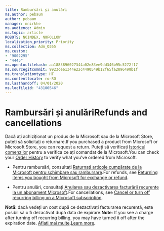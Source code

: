 ```yaml
---
title: Rambursări și anulări
ms.author: pebaum
author: pebaum
manager: mnirkhe
ms.audience: Admin
ms.topic: article
ROBOTS: NOINDEX, NOFOLLOW
localization_priority: Priority
ms.collection: Adm_O365
ms.custom:
- "9002295"
- "4445"
ms.openlocfilehash: aa1883896027344a02e83ee9dd346b95c5272f17
ms.sourcegitcommit: 9923ce61344e22c4490549b12f65fa2896490b1f
ms.translationtype: HT
ms.contentlocale: ro-RO
ms.lasthandoff: 04/01/2020
ms.locfileid: "43100546"
---
```

# <a name="refunds-and-cancellations"></a><span data-ttu-id="6ef7b-102">Rambursări și anulări</span><span class="sxs-lookup"><span data-stu-id="6ef7b-102">Refunds and cancellations</span></span>

<span data-ttu-id="6ef7b-103">Dacă ați achiziționat un produs de la Microsoft sau de la Microsoft Store, puteți să solicitați o returnare.</span><span class="sxs-lookup"><span data-stu-id="6ef7b-103">If you purchased a product from Microsoft or Microsoft Store, you can request a return.</span></span> <span data-ttu-id="6ef7b-104">Puteți să verificați [Istoricul comenzilor](https://account.microsoft.com/billing/orders/) pentru a verifica ce ați comandat de la Microsoft.</span><span class="sxs-lookup"><span data-stu-id="6ef7b-104">You can check your [Order History](https://account.microsoft.com/billing/orders/) to verify what you've ordered from Microsoft.</span></span> 

- <span data-ttu-id="6ef7b-105">Pentru rambursări, consultați [Returnați articole cumpărate de la Microsoft pentru schimbare sau rambursare](https://support.microsoft.com/help/10558).</span><span class="sxs-lookup"><span data-stu-id="6ef7b-105">For refunds, see [Returning items you bought from Microsoft for exchange or refund](https://support.microsoft.com/help/10558).</span></span>

- <span data-ttu-id="6ef7b-106">Pentru anulări, consultați [Anularea sau dezactivarea facturării recurente la un abonament Microsoft](https://support.microsoft.com/help/4027815).</span><span class="sxs-lookup"><span data-stu-id="6ef7b-106">For cancellations, see [Cancel or turn off recurring billing on a Microsoft subscription](https://support.microsoft.com/help/4027815).</span></span>

<span data-ttu-id="6ef7b-107">**Notă**: dacă vedeți un cost după ce dezactivați facturarea recurentă, este posibil să o fi dezactivat după data de expirare.</span><span class="sxs-lookup"><span data-stu-id="6ef7b-107">**Note**: If you see a charge after turning off recurring billing, you may have turned it off after the expiration date.</span></span> <span data-ttu-id="6ef7b-108">[Aflați mai multe](https://support.microsoft.com/help/10640).</span><span class="sxs-lookup"><span data-stu-id="6ef7b-108">[Learn more](https://support.microsoft.com/help/10640).</span></span> 